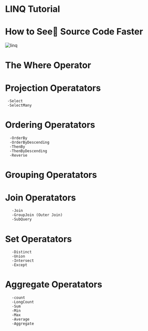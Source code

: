 
# LINQ Tutorial

# How to See ٍSource Code Faster
![linq](https://user-images.githubusercontent.com/12755564/46605743-405d5900-cb03-11e8-9e26-64f19aa3481d.gif)

# The Where Operator
# Projection Operatators
     -Select
     -SelectMany
     
 # Ordering Operatators
      -OrderBy
      -OrderByDescending
      -ThenBy
      -ThenByDescending
      -Reverse
      
 # Grouping Operatators
 # Join Operatators
       -Join 
       -GroupJoin (Outer Join)
       -SubQuery
       
 # Set Operatators
       -Distinct
       -Union
       -Intersect
       -Except
       
# Aggregate Operatators
       -count
       -LongCount
       -Sum
       -Min
       -Max
       -Average
       -Aggregate

